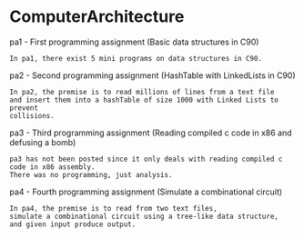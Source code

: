 # ComputerArchitecture 

pa1 - First programming assignment (Basic data structures in C90)

	In pa1, there exist 5 mini programs on data structures in C90.

pa2 - Second programming assignment (HashTable with LinkedLists in C90)

	In pa2, the premise is to read millions of lines from a text file
	and insert them into a hashTable of size 1000 with Linked Lists to prevent
	collisions.

pa3 - Third programming assignment (Reading compiled c code in x86 and defusing a bomb)

	pa3 has not been posted since it only deals with reading compiled c code in x86 assembly.
	There was no programming, just analysis.

pa4 - Fourth programming assignment (Simulate a combinational circuit)

	In pa4, the premise is to read from two text files, 
	simulate a combinational circuit using a tree-like data structure,
	and given input produce output.